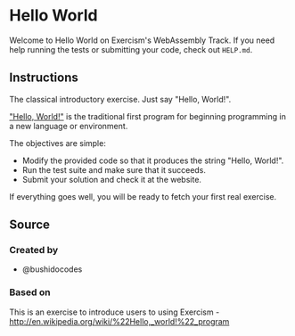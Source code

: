 # Hello World

Welcome to Hello World on Exercism's WebAssembly Track.
If you need help running the tests or submitting your code, check out `HELP.md`.

## Instructions

The classical introductory exercise. Just say "Hello, World!".

["Hello, World!"](http://en.wikipedia.org/wiki/%22Hello,_world!%22_program) is
the traditional first program for beginning programming in a new language
or environment.

The objectives are simple:

- Modify the provided code so that it produces the string "Hello, World!".
- Run the test suite and make sure that it succeeds.
- Submit your solution and check it at the website.

If everything goes well, you will be ready to fetch your first real exercise.

## Source

### Created by

- @bushidocodes

### Based on

This is an exercise to introduce users to using Exercism - http://en.wikipedia.org/wiki/%22Hello,_world!%22_program
